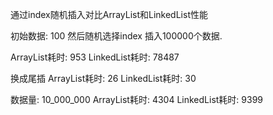 通过index随机插入对比ArrayList和LinkedList性能

初始数据: 100
然后随机选择index 插入100000个数据. 

ArrayList耗时: 953
LinkedList耗时: 78487

换成尾插
ArrayList耗时: 26
LinkedList耗时: 30

数据量: 10_000_000
ArrayList耗时: 4304
LinkedList耗时: 9399